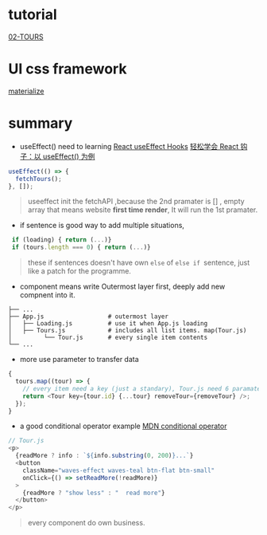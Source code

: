 # tutorial

[02-TOURS](https://github.com/john-smilga/react-projects)

# UI css framework

[materialize](https://materializecss.com/)

# summary

- useEffect() need to learning
  [React useEffect Hooks](https://www.w3schools.com/react/react_useeffect.asp)
  [轻松学会 React 钩子：以 useEffect() 为例](https://www.ruanyifeng.com/blog/2020/09/react-hooks-useeffect-tutorial.html)

```js
useEffect(() => {
  fetchTours();
}, []);
```

> useeffect init the fetchAPI ,because the 2nd pramater is [] ,
> empty array that means website **first time render**, It will run the 1st pramater.

- if sentence is good way to add multiple situations,

```js
 if (loading) { return (...)}
 if (tours.length === 0) { return (...)}
```

> these if sentences doesn't have own `else` of `else if `sentence, just like a patch for the programme.

- component means write Outermost layer first, deeply add new compnent into it.

```
├── ...
├── App.js                  # outermost layer
│   ├── Loading.js          # use it when App.js loading
│   ├── Tours.js            # includes all list items. map(Tour.js)
│         └── Tour.js       # every single item contents
└── ...
```

- more use parameter to transfer data

```js
{
  tours.map((tour) => {
    // every item need a key (just a standary), Tour.js need 6 paramater
    return <Tour key={tour.id} {...tour} removeTour={removeTour} />;
  });
}
```

- a good conditional operator example
[MDN conditional operator](https://developer.mozilla.org/en-US/docs/Web/JavaScript/Reference/Operators/Conditional_Operator)
```js
// Tour.js
<p>
  {readMore ? info : `${info.substring(0, 200)}...`}
  <button
    className="waves-effect waves-teal btn-flat btn-small"
    onClick={() => setReadMore(!readMore)}
  >
    {readMore ? "show less" : "  read more"}
  </button>
</p>
```
> every component do own business.

